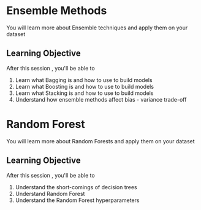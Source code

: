# Ensemble Methods
You will learn more about Ensemble techniques and apply them on your dataset
 


## Learning Objective
After this session , you'll be able to
1. Learn what Bagging is and how to use to build models
2. Learn what Boosting is and how to use to build models
3. Learn what Stacking is and how to use to build models
4. Understand how ensemble methods affect bias - variance trade-off



# Random Forest
You will learn more about Random Forests and apply them on your dataset


## Learning Objective

After this session , you'll be able to
1. Understand the short-comings of decision trees
2. Understand Random Forest
3. Understand the Random Forest hyperparameters

